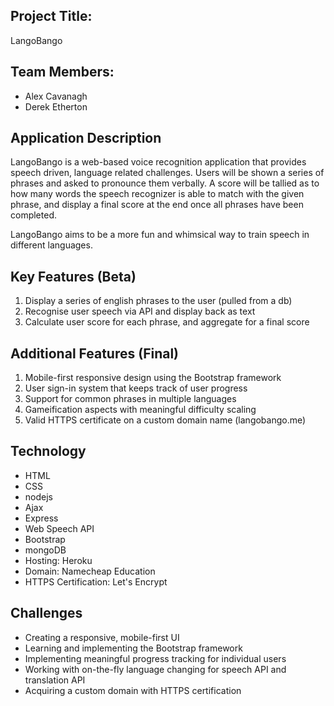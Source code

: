 
## Project Title:
LangoBango

## Team Members:
* Alex Cavanagh
* Derek Etherton

## Application Description
LangoBango is a web-based voice recognition application that 
provides speech driven, language related challenges. Users will
be shown a series of phrases and asked to pronounce them verbally.
A score will be tallied as to how many words the speech recognizer
is able to match with the given phrase, and display a final score
at the end once all phrases have been completed.

LangoBango aims to be a more fun and whimsical way to train speech in different languages.

## Key Features (Beta)
1. Display a series of english phrases to the user (pulled from a db)
2. Recognise user speech via API and display back as text
3. Calculate user score for each phrase, and aggregate for a final score

## Additional Features (Final)
1. Mobile-first responsive design using the Bootstrap framework
2. User sign-in system that keeps track of user progress
3. Support for common phrases in multiple languages
4. Gameification aspects with meaningful difficulty scaling
5. Valid HTTPS certificate on a custom domain name (langobango.me)

## Technology
* HTML
* CSS
* nodejs
* Ajax
* Express
* Web Speech API
* Bootstrap
* mongoDB
* Hosting: Heroku
* Domain: Namecheap Education
* HTTPS Certification: Let's Encrypt

## Challenges
* Creating a responsive, mobile-first UI
* Learning and implementing the Bootstrap framework
* Implementing meaningful progress tracking for individual users
* Working with on-the-fly language changing for speech API and translation API
* Acquiring a custom domain with HTTPS certification
